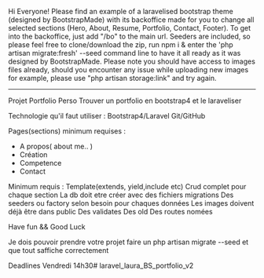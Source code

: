 Hi Everyone!
Please find an example of a laravelised bootstrap theme (designed by BootstrapMade) with its backoffice made for you to change all selected sections (Hero, About, Resume, Portfolio, Contact, Footer). To get into the backoffice, just add "/bo" to the main url.
Seeders are included, so please feel free to clone/download the zip, run npm i & enter the 'php artisan migrate:fresh' --seed command line to have it all ready as it was designed by BootstrapMade.
Please note you should have access to images files already, should you encounter any issue while uploading new images for example, please use "php artisan storage:link" and try again.

------------------------------------

Projet Portfolio Perso
Trouver un portfolio en bootstrap4 et le laraveliser

Technologie qu'il faut utiliser :
Bootstrap4/Laravel
Git/GitHub

Pages(sections) minimum requises :
- A propos( about me.. )
- Création
- Competence
- Contact

Minimum requis : 
Template(extends, yield,include etc)
Crud complet pour chaque section
La db doit etre créer avec des fichiers migrations
Des seeders ou factory selon besoin pour chaques données
Les images doivent déjà être dans public
Des validates
Des old
Des routes nomées

Have fun && Good Luck

Je dois pouvoir prendre votre projet faire un php artisan migrate --seed et que tout saffiche correctement

Deadlines Vendredi 14h30# laravel_laura_BS_portfolio_v2
